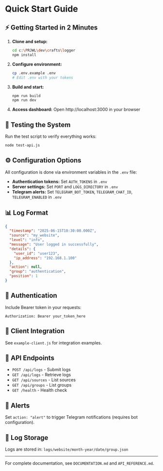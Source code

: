 # Quick Start Guide

## ⚡ Getting Started in 2 Minutes

1. **Clone and setup:**
   ```bash
   cd c:\PRJWL\dev\crafts\logger
   npm install
   ```

2. **Configure environment:**
   ```bash
   cp .env.example .env
   # Edit .env with your tokens
   ```

3. **Build and start:**
   ```bash
   npm run build
   npm run dev
   ```

4. **Access dashboard:**
   Open http://localhost:3000 in your browser

## 🧪 Testing the System

Run the test script to verify everything works:
```bash
node test-api.js
```

## ⚙️ Configuration Options

All configuration is done via environment variables in the `.env` file:

- **Authentication tokens:** Set `AUTH_TOKENS` in `.env`
- **Server settings:** Set `PORT` and `LOGS_DIRECTORY` in `.env`  
- **Telegram alerts:** Set `TELEGRAM_BOT_TOKEN`, `TELEGRAM_CHAT_ID`, `TELEGRAM_ENABLED` in `.env`

## 📊 Log Format

```json
{
  "timestamp": "2025-06-15T10:30:00.000Z",
  "source": "my_website",
  "level": "info",
  "message": "User logged in successfully",
  "details": {
    "user_id": "user123",
    "ip_address": "192.168.1.100"
  },
  "action": null,
  "group": "authentication",
  "position": 1
}
```

## 🔐 Authentication

Include Bearer token in your requests:
```
Authorization: Bearer your_token_here
```

## 📱 Client Integration

See `example-client.js` for integration examples.

## 🎯 API Endpoints

- `POST /api/logs` - Submit logs
- `GET /api/logs` - Retrieve logs
- `GET /api/sources` - List sources
- `GET /api/groups` - List groups
- `GET /health` - Health check

## 🚨 Alerts

Set `action: "alert"` to trigger Telegram notifications (requires bot configuration).

## 📁 Log Storage

Logs are stored in: `logs/website/month-year/date/group.json`

---

For complete documentation, see `DOCUMENTATION.md` and `API_REFERENCE.md`.
